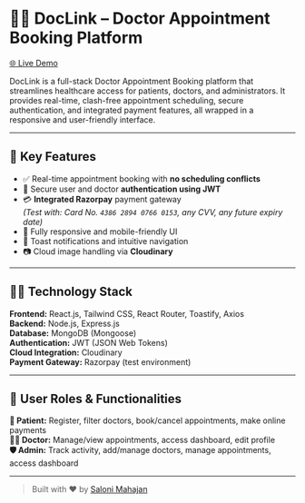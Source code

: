 # 👨‍⚕️ DocLink – Doctor Appointment Booking Platform

[🌐 Live Demo](https://doclink-frontend-saloni.vercel.app/)

DocLink is a full-stack Doctor Appointment Booking platform that streamlines healthcare access for patients, doctors, and administrators. It provides real-time, clash-free appointment scheduling, secure authentication, and integrated payment features, all wrapped in a responsive and user-friendly interface.

---

## 🚀 Key Features

- ✅ Real-time appointment booking with **no scheduling conflicts**
- 🔐 Secure user and doctor **authentication using JWT**
- 💳 **Integrated Razorpay** payment gateway  
  *(Test with: Card No. `4386 2894 0766 0153`, any CVV, any future expiry date)*
- 📱 Fully responsive and mobile-friendly UI
- 🧾 Toast notifications and intuitive navigation
- 📷 Cloud image handling via **Cloudinary**

---

## 🧑‍💻 Technology Stack

**Frontend:** React.js, Tailwind CSS, React Router, Toastify, Axios  
**Backend:** Node.js, Express.js  
**Database:** MongoDB (Mongoose)  
**Authentication:** JWT (JSON Web Tokens)  
**Cloud Integration:** Cloudinary  
**Payment Gateway:** Razorpay (test environment)

---

## 👥 User Roles & Functionalities

**🧑 Patient:** Register, filter doctors, book/cancel appointments, make online payments  
**👨‍⚕️ Doctor:** Manage/view appointments, access dashboard, edit profile  
**🛡️ Admin:** Track activity, add/manage doctors, manage appointments, access dashboard


---

> Built with ❤️ by [Saloni Mahajan](https://github.com/salonimahajan)
